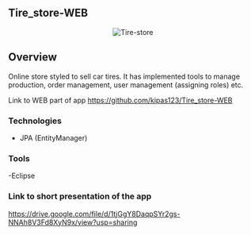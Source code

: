 ## Tire_store-WEB
<p align="center"><img src="https://i.ibb.co/MDmjpCS/Tire-store.png" alt="Tire-store" border="0"></p>


## Overview
Online store styled to sell car tires. It has implemented tools to manage production, order management, user management (assigning roles) etc.

Link to WEB part of app
https://github.com/kipas123/Tire_store-WEB


### Technologies

- JPA (EntityManager)

### Tools

-Eclipse

### Link to short presentation of the app
https://drive.google.com/file/d/1tjGgY8DaqpSYr2gs-NNAh8V3Fd8XyN9x/view?usp=sharing
